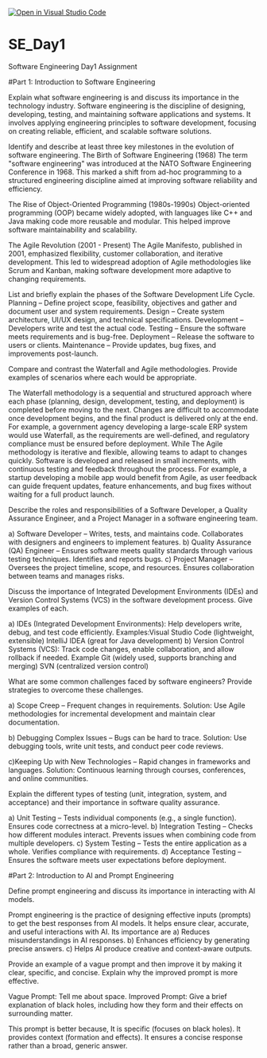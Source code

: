 [![Open in Visual Studio Code](https://classroom.github.com/assets/open-in-vscode-2e0aaae1b6195c2367325f4f02e2d04e9abb55f0b24a779b69b11b9e10269abc.svg)](https://classroom.github.com/online_ide?assignment_repo_id=18422095&assignment_repo_type=AssignmentRepo)
# SE_Day1
Software Engineering Day1 Assignment

#Part 1: Introduction to Software Engineering

Explain what software engineering is and discuss its importance in the technology industry.
Software engineering is the discipline of designing, developing, testing, and maintaining software applications and systems. It involves applying engineering principles to software development, focusing on creating reliable, efficient, and scalable software solutions.

Identify and describe at least three key milestones in the evolution of software engineering.
The Birth of Software Engineering (1968)
The term "software engineering" was introduced at the NATO Software Engineering Conference in 1968. This marked a shift from ad-hoc programming to a structured engineering discipline aimed at improving software reliability and efficiency.

The Rise of Object-Oriented Programming (1980s-1990s)
Object-oriented programming (OOP) became widely adopted, with languages like C++ and Java making code more reusable and modular. This helped improve software maintainability and scalability.

The Agile Revolution (2001 - Present)
The Agile Manifesto, published in 2001, emphasized flexibility, customer collaboration, and iterative development. This led to widespread adoption of Agile methodologies like Scrum and Kanban, making software development more adaptive to changing requirements.

List and briefly explain the phases of the Software Development Life Cycle.
Planning – Define project scope, feasibility, objectives and gather and document user and system requirements.
Design – Create system architecture, UI/UX design, and technical specifications.
Development – Developers write and test the actual code.
Testing – Ensure the software meets requirements and is bug-free.
Deployment – Release the software to users or clients.
Maintenance – Provide updates, bug fixes, and improvements post-launch.

Compare and contrast the Waterfall and Agile methodologies. Provide examples of scenarios where each would be appropriate.

The Waterfall methodology is a sequential and structured approach where each phase (planning, design, development, testing, and deployment) is completed before moving to the next. Changes are difficult to accommodate once development begins, and the final product is delivered only at the end. For example, a government agency developing a large-scale ERP system would use Waterfall, as the requirements are well-defined, and regulatory compliance must be ensured before deployment.
                                                                    While
 The Agile methodology is iterative and flexible, allowing teams to adapt to changes quickly. Software is developed and released in small increments, with continuous testing and feedback throughout the process. For example, a startup developing a mobile app would benefit from Agile, as user feedback can guide frequent updates, feature enhancements, and bug fixes without waiting for a full product launch.

Describe the roles and responsibilities of a Software Developer, a Quality Assurance Engineer, and a Project Manager in a software engineering team.

a) Software Developer – Writes, tests, and maintains code. Collaborates with designers and engineers to implement features.
b) Quality Assurance (QA) Engineer – Ensures software meets quality standards through various testing techniques. Identifies and reports bugs.
c) Project Manager – Oversees the project timeline, scope, and resources. Ensures collaboration between teams and manages risks.

Discuss the importance of Integrated Development Environments (IDEs) and Version Control Systems (VCS) in the software development process. Give examples of each.

a) IDEs (Integrated Development Environments):
Help developers write, debug, and test code efficiently. Examples:Visual Studio Code (lightweight, extensible)
IntelliJ IDEA (great for Java development)
b) Version Control Systems (VCS):
Track code changes, enable collaboration, and allow rollback if needed. Example Git (widely used, supports branching and merging)
SVN (centralized version control)

What are some common challenges faced by software engineers? Provide strategies to overcome these challenges.

a) Scope Creep – Frequent changes in requirements.
Solution: Use Agile methodologies for incremental development and maintain clear documentation.

b) Debugging Complex Issues – Bugs can be hard to trace.
Solution: Use debugging tools, write unit tests, and conduct peer code reviews.

c)Keeping Up with New Technologies – Rapid changes in frameworks and languages.
Solution: Continuous learning through courses, conferences, and online communities.



Explain the different types of testing (unit, integration, system, and acceptance) and their importance in software quality assurance.

a) Unit Testing – Tests individual components (e.g., a single function). Ensures code correctness at a micro-level.
b) Integration Testing – Checks how different modules interact. Prevents issues when combining code from multiple developers.
c) System Testing – Tests the entire application as a whole. Verifies compliance with requirements.
d) Acceptance Testing – Ensures the software meets user expectations before deployment.

#Part 2: Introduction to AI and Prompt Engineering


Define prompt engineering and discuss its importance in interacting with AI models.

Prompt engineering is the practice of designing effective inputs (prompts) to get the best responses from AI models. It helps ensure clear, accurate, and useful interactions with AI.
Its importance are
a) Reduces misunderstandings in AI responses.
b) Enhances efficiency by generating precise answers.
c) Helps AI produce creative and context-aware outputs.

Provide an example of a vague prompt and then improve it by making it clear, specific, and concise. Explain why the improved prompt is more effective.

Vague Prompt: Tell me about space.
Improved Prompt: Give a brief explanation of black holes, including how they form and their effects on surrounding matter.

This prompt is better because,
It is specific (focuses on black holes).
It provides context (formation and effects).
It ensures a concise response rather than a broad, generic answer.
